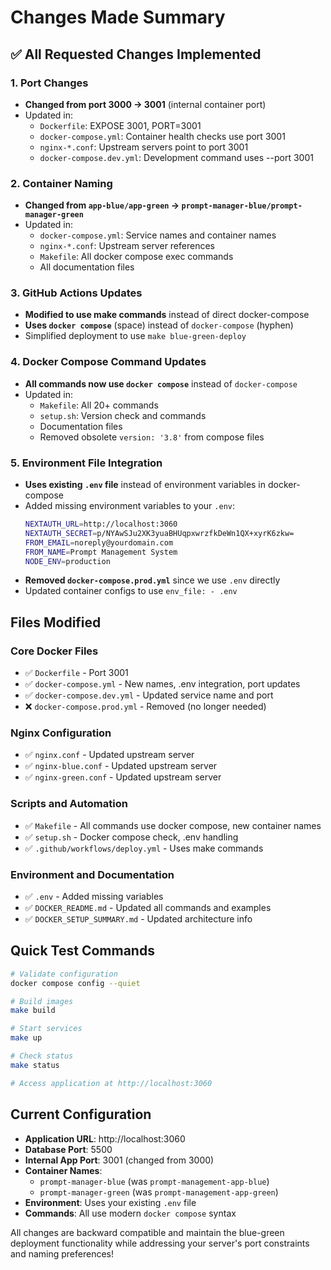 # Changes Made Summary

## ✅ All Requested Changes Implemented

### 1. **Port Changes**

- **Changed from port 3000 → 3001** (internal container port)
- Updated in:
  - `Dockerfile`: EXPOSE 3001, PORT=3001
  - `docker-compose.yml`: Container health checks use port 3001
  - `nginx-*.conf`: Upstream servers point to port 3001
  - `docker-compose.dev.yml`: Development command uses --port 3001

### 2. **Container Naming**

- **Changed from `app-blue/app-green` → `prompt-manager-blue/prompt-manager-green`**
- Updated in:
  - `docker-compose.yml`: Service names and container names
  - `nginx-*.conf`: Upstream server references
  - `Makefile`: All docker compose exec commands
  - All documentation files

### 3. **GitHub Actions Updates**

- **Modified to use make commands** instead of direct docker-compose
- **Uses `docker compose`** (space) instead of `docker-compose` (hyphen)
- Simplified deployment to use `make blue-green-deploy`

### 4. **Docker Compose Command Updates**

- **All commands now use `docker compose`** instead of `docker-compose`
- Updated in:
  - `Makefile`: All 20+ commands
  - `setup.sh`: Version check and commands
  - Documentation files
  - Removed obsolete `version: '3.8'` from compose files

### 5. **Environment File Integration**

- **Uses existing `.env` file** instead of environment variables in docker-compose
- Added missing environment variables to your `.env`:
  ```bash
  NEXTAUTH_URL=http://localhost:3060
  NEXTAUTH_SECRET=p/NYAwSJu2XK3yuaBHUqpxwrzfkDeWn1QX+xyrK6zkw=
  FROM_EMAIL=noreply@yourdomain.com
  FROM_NAME=Prompt Management System
  NODE_ENV=production
  ```
- **Removed `docker-compose.prod.yml`** since we use `.env` directly
- Updated container configs to use `env_file: - .env`

## Files Modified

### Core Docker Files

- ✅ `Dockerfile` - Port 3001
- ✅ `docker-compose.yml` - New names, .env integration, port updates
- ✅ `docker-compose.dev.yml` - Updated service name and port
- ❌ `docker-compose.prod.yml` - Removed (no longer needed)

### Nginx Configuration

- ✅ `nginx.conf` - Updated upstream server
- ✅ `nginx-blue.conf` - Updated upstream server
- ✅ `nginx-green.conf` - Updated upstream server

### Scripts and Automation

- ✅ `Makefile` - All commands use docker compose, new container names
- ✅ `setup.sh` - Docker compose check, .env handling
- ✅ `.github/workflows/deploy.yml` - Uses make commands

### Environment and Documentation

- ✅ `.env` - Added missing variables
- ✅ `DOCKER_README.md` - Updated all commands and examples
- ✅ `DOCKER_SETUP_SUMMARY.md` - Updated architecture info

## Quick Test Commands

```bash
# Validate configuration
docker compose config --quiet

# Build images
make build

# Start services
make up

# Check status
make status

# Access application at http://localhost:3060
```

## Current Configuration

- **Application URL**: http://localhost:3060
- **Database Port**: 5500
- **Internal App Port**: 3001 (changed from 3000)
- **Container Names**:
  - `prompt-manager-blue` (was `prompt-management-app-blue`)
  - `prompt-manager-green` (was `prompt-management-app-green`)
- **Environment**: Uses your existing `.env` file
- **Commands**: All use modern `docker compose` syntax

All changes are backward compatible and maintain the blue-green deployment functionality while addressing your server's port constraints and naming preferences!
